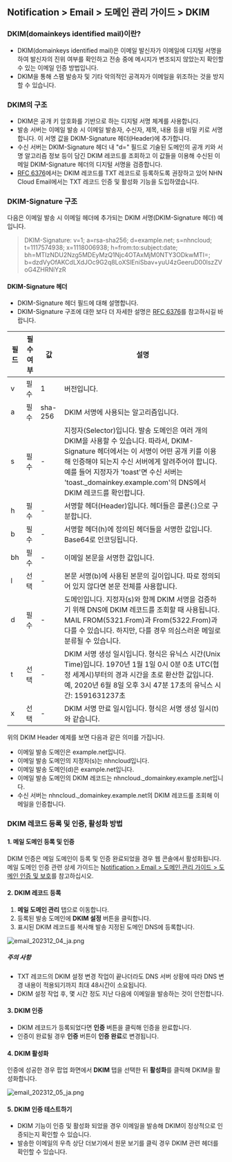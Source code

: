 ## Notification > Email > 도메인 관리 가이드 > DKIM

### DKIM(domainkeys identified mail)이란?
- DKIM(domainkeys identified mail)은 이메일 발신자가 이메일에 디지털 서명을 하여 발신자의 진위 여부를 확인하고 전송 중에 메시지가 변조되지 않았는지 확인할 수 있는 이메일 인증 방법입니다.
- DKIM을 통해 스팸 발송자 및 기타 악의적인 공격자가 이메일을 위조하는 것을 방지할 수 있습니다.

### DKIM의 구조
- DKIM은 공개 키 암호화를 기반으로 하는 디지털 서명 체계를 사용합니다. 
- 발송 서버는 이메일 발송 시 이메일 발송자, 수신자, 제목, 내용 등을 비밀 키로 서명합니다. 이 서명 값을 DKIM-Signature 헤더(Header)에 추가합니다. 
- 수신 서버는 DKIM-Signature 헤더 내 "d=" 필드로 기술된 도메인의 공개 키와 서명 알고리즘 정보 등이 담긴 DKIM 레코드를 조회하고 이 값들을 이용해 수신된 이메일 DKIM-Signature 헤더의 디지털 서명을 검증합니다.
- [RFC 6376](https://datatracker.ietf.org/doc/html/rfc6376/)에서는 DKIM 레코드를 TXT 레코드로 등록하도록 권장하고 있어 NHN Cloud Email에서는 TXT 레코드 인증 및 활성화 기능을 도입하였습니다.

### DKIM-Signature 구조
다음은 이메일 발송 시 이메일 헤더에 추가되는 DKIM 서명(DKIM-Signature 헤더) 예입니다.

> DKIM-Signature: v=1; a=rsa-sha256; d=example.net; s=nhncloud;
t=1117574938; x=1118006938;
h=from:to:subject:date;
bh=MTIzNDU2Nzg5MDEyMzQ1Njc4OTAxMjM0NTY3ODkwMTI=;
b=dzdVyOfAKCdLXdJOc9G2q8LoXSlEniSbav+yuU4zGeeruD00lszZVoG4ZHRNiYzR


#### DKIM-Signature 헤더

- DKIM-Signature 헤더 필드에 대해 설명합니다.
- DKIM-Signature 구조에 대한 보다 더 자세한 설명은 [RFC 6376](https://datatracker.ietf.org/doc/html/rfc6376)를 참고하시길 바랍니다.

| 필드 | 필수 여부 | 값 | 설명 |
|----| ----- | --- | --- |
| v  | 필수 | 1 | 버전입니다. |
| a  | 필수 | sha-256 | DKIM 서명에 사용되는 알고리즘입니다. |
| s  | 필수 | - | 지정자(Selector)입니다. 발송 도메인은 여러 개의 DKIM을 사용할 수 있습니다. 따라서, DKIM-Signature 헤더에서는 이 서명이 어떤 공개 키를 이용해 인증해야 되는지 수신 서버에게 알려주어야 합니다. 예를 들어 지정자가 'toast'면 수신 서버는 'toast.\_domainkey.example.com'의 DNS에서 DKIM 레코드를 확인합니다. |
| h  | 필수 | - | 서명할 헤더(Header)입니다. 헤더들은 콜론(:)으로 구분합니다. |
| b  | 필수 | - | 서명할 헤더(h)에 정의된 헤더들을 서명한 값입니다. Base64로 인코딩됩니다. |
| bh | 필수 | - | 이메일 본문을 서명한 값입니다. |
| l  | 선택 | - | 본문 서명(b)에 사용된 본문의 길이입니다. 따로 정의되어 있지 않다면 본문 전체를 사용합니다. |
| d  | 필수 | - | 도메인입니다. 지정자(s)와 함께 DKIM 서명을 검증하기 위해 DNS에 DKIM 레코드를 조회할 때 사용됩니다. MAIL FROM(5321.From)과 From(5322.From)과 다를 수 있습니다. 하지만, 다를 경우 의심스러운 메일로 분류될 수 있습니다. |
| t  | 선택 | - | DKIM 서명 생성 일시입니다. 형식은 유닉스 시간(Unix Time)입니다. 1970년 1월 1일 0시 0분 0초 UTC(협정 세계시)부터의 경과 시간을 초로 환산한 값입니다. 예, 2020년 6월 8일 오후 3시 47분 17초의 유닉스 시간: 1591631237초 |
| x  | 선택 | - | DKIM 서명 만료 일시입니다. 형식은 서명 생성 일시(t)와 같습니다. |

위의 DKIM Header 예제를 보면 다음과 같은 의미를 가집니다.
- 이메일 발송 도메인은 example.net입니다.
- 이메일 발송 도메인의 지정자(s)는 nhncloud입니다.
- 이메일 발송 도메인(d)은 example.net입니다.
- 이메일 발송 도메인의 DKIM 레코드는 nhncloud.\_domainkey.example.net입니다.
- 수신 서버는 nhncloud.\_domainkey.example.net의 DKIM 레코드를 조회해 이메일을 인증합니다.

###  DKIM 레코드 등록 및 인증, 활성화 방법

#### 1. 메일 도메인 등록 및 인증
DKIM 인증은 메일 도메인이 등록 및 인증 완료되었을 경우 웹 콘솔에서 활성화됩니다.
메일 도메인 인증 관련 상세 가이드는 [Notification > Email > 도메인 관리 가이드 > 도메인 인증 및 보호](https://docs.nhncloud.com/ja/Notification/Email/ja/domain-verification/)를 참고하십시오.

#### 2. DKIM 레코드 등록

1. **메일 도메인 관리** 탭으로 이동합니다.
2. 등록된 발송 도메인에 **DKIM 설정** 버튼을 클릭합니다.
3. 표시된 DKIM 레코드를 복사해 발송 지정된 도메인 DNS에 등록합니다.

![email_202312_04_ja.png](https://kr1-api-object-storage.nhncloudservice.com/v1/AUTH_2acdfabf4efe4efc8a04c00b348110c9/cdn_origin/prod_email/email_202312_04_ja.png)

##### 주의 사항
- TXT 레코드의 DKIM 설정 변경 작업이 끝나더라도 DNS 서버 상황에 따라 DNS 변경 내용이 적용되기까지 최대 48시간이 소요됩니다.
- DKIM 설정 작업 후, 몇 시간 정도 지난 다음에 이메일을 발송하는 것이 안전합니다.

#### 3. DKIM 인증
- DKIM 레코드가 등록되었다면 **인증** 버튼을 클릭해 인증을 완료합니다.
- 인증이 완료될 경우 **인증** 버튼이 **인증 완료**로 변경됩니다.

#### 4. DKIM 활성화
인증에 성공한 경우 팝업 화면에서 **DKIM** 탭을 선택한 뒤 **활성화**를 클릭해 DKIM을 활성화합니다.

![email_202312_05_ja.png](https://kr1-api-object-storage.nhncloudservice.com/v1/AUTH_2acdfabf4efe4efc8a04c00b348110c9/cdn_origin/prod_email/email_202312_05_ja.png)

#### 5. DKIM 인증 테스트하기
- DKIM 기능이 인증 및 활성화 되었을 경우 이메일을 발송해 DKIM이 정상적으로 인증되는지 확인할 수 있습니다.
- 발송한 이메일의 우측 상단 더보기에서 원문 보기를 클릭 경우 DKIM 관련 헤더를 확인할 수 있습니다.